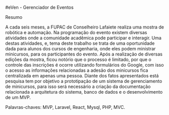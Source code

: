 #eVen - Gerenciador de Eventos

Resumo

A cada seis meses, a FUPAC de Conselheiro Lafaiete realiza uma mostra de robótica e
automação. Na programação do evento existem diversas atividades onde a comunidade
acadêmica pode participar e interagir. Uma destas atividades, e, tema deste trabalho se
trata de uma oportunidade dada para alunos dos cursos de engenharia, onde eles podem
ministrar minicursos, para os participantes do evento. Após a realização de diversas edições
da mostra, ficou notório que o processo é limitado, por que o controle das inscrições é ocorre
utilizando formulários do Google, com isso o acesso as informações relacionadas a adesão
dos minicursos fica centralizada em apenas uma pessoa. Diante dos fatos apresentados está
pesquisa tem por objetivo a prototipação de um sistema de gerenciamento de minicursos,
para isso será necessário a criação da documentação relacionada a arquitetura do sistema,
banco de dados e o desenvolvimento de um MVP.

Palavras-chaves: MVP, Laravel, React, Mysql, PHP, MVC.